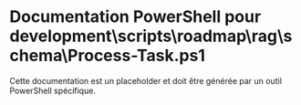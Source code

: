 # Documentation PowerShell pour development\scripts\roadmap\rag\schema\Process-Task.ps1

Cette documentation est un placeholder et doit être générée par un outil PowerShell spécifique.
